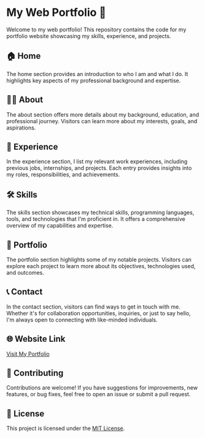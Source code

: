 # My Web Portfolio 🚀

Welcome to my web portfolio! This repository contains the code for my portfolio website showcasing my skills, experience, and projects. 

## 🏠 Home

The home section provides an introduction to who I am and what I do. It highlights key aspects of my professional background and expertise.

## 👨‍💼 About

The about section offers more details about my background, education, and professional journey. Visitors can learn more about my interests, goals, and aspirations.

## 💼 Experience

In the experience section, I list my relevant work experiences, including previous jobs, internships, and projects. Each entry provides insights into my roles, responsibilities, and achievements.

## 🛠️ Skills

The skills section showcases my technical skills, programming languages, tools, and technologies that I'm proficient in. It offers a comprehensive overview of my capabilities and expertise.

## 📁 Portfolio

The portfolio section highlights some of my notable projects. Visitors can explore each project to learn more about its objectives, technologies used, and outcomes. 

## 📞 Contact

In the contact section, visitors can find ways to get in touch with me. Whether it's for collaboration opportunities, inquiries, or just to say hello, I'm always open to connecting with like-minded individuals.

## 🌐 Website Link

[Visit My Portfolio](https://manan05.github.io/)

## 📝 Contributing

Contributions are welcome! If you have suggestions for improvements, new features, or bug fixes, feel free to open an issue or submit a pull request.

## 📄 License

This project is licensed under the [MIT License](LICENSE).

